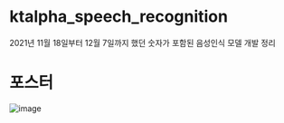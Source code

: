 # ktalpha_speech_recognition
2021년 11월 18일부터 12월 7일까지 했던 숫자가 포함된 음성인식 모델 개발 정리 



# 포스터
![image](https://user-images.githubusercontent.com/7467605/144969143-29c28b37-6d5d-4535-8f2e-4d42d913f019.png)

